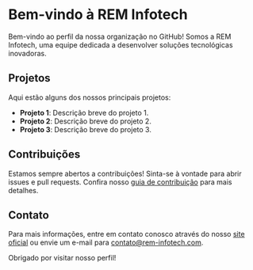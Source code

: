 # Bem-vindo à REM Infotech

Bem-vindo ao perfil da nossa organização no GitHub! Somos a REM Infotech, uma equipe dedicada a desenvolver soluções tecnológicas inovadoras.

## Projetos

Aqui estão alguns dos nossos principais projetos:

- **Projeto 1**: Descrição breve do projeto 1.
- **Projeto 2**: Descrição breve do projeto 2.
- **Projeto 3**: Descrição breve do projeto 3.

## Contribuições

Estamos sempre abertos a contribuições! Sinta-se à vontade para abrir issues e pull requests. Confira nosso [guia de contribuição](CONTRIBUTING.md) para mais detalhes.

## Contato

Para mais informações, entre em contato conosco através do nosso [site oficial](https://rem-infotech.com) ou envie um e-mail para contato@rem-infotech.com.

Obrigado por visitar nosso perfil!
